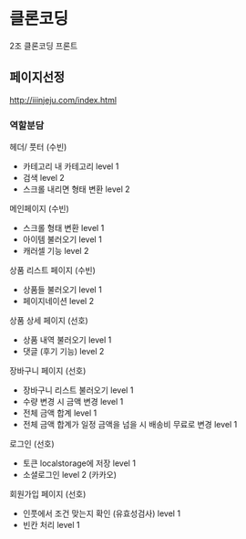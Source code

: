 # 클론코딩

2조 클론코딩 프론트

## 페이지선정

http://iiinjeju.com/index.html

### 역할분담

헤더/ 풋터 (수빈)

- 카테고리 내 카테고리 level 1
- 검색 level 2
- 스크롤 내리면 형태 변환 level 2

메인페이지 (수빈)

- 스크롤 형태 변환 level 1
- 아이템 불러오기 level 1
- 캐러셀 기능 level 2

상품 리스트 페이지 (수빈)

- 상품들 불러오기 level 1
- 페이지네이션 level 2

상품 상세 페이지 (선호)

- 상품 내역 불러오기  level 1
- 댓글 (후기 기능)  level 2

장바구니 페이지 (선호)

- 장바구니 리스트 불러오기 level 1
- 수량 변경 시 금액 변경 level 1
- 전체 금액 합계 level 1
- 전체 금액 합계가 일정 금액을 넘을 시 배송비 무료로 변경 level 1

로그인  (선호)

- 토큰 localstorage에 저장 level 1
- 소셜로그인 level 2 (카카오)

회원가입 페이지  (선호)

- 인풋에서 조건 맞는지 확인 (유효성검사)  level 1
- 빈칸 처리 level 1

